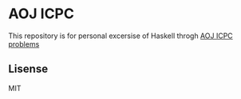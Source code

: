 # AOJ ICPC

This repository is for personal excersise of Haskell throgh [AOJ ICPC problems](http://aoj-icpc.ichyo.jp/)

## Lisense
MIT